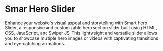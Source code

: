 # Smar Hero Slider
Enhance your website's visual appeal and storytelling with Smart Hero Slider, a responsive and customizable hero section slider built using HTML, CSS, JavaScript, and Swiper JS. This lightweight and versatile slider allows you to showcase multiple hero images or videos with captivating transitions and eye-catching animations.
